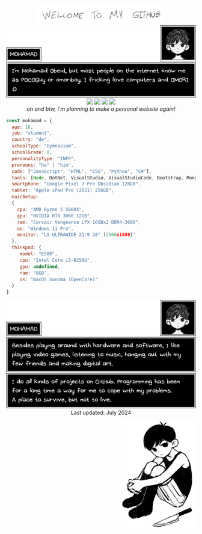 <p align="center">
<picture>
    <source srcset="/assets/title_dark.webp" media="(prefers-color-scheme: dark)">
    <source srcset="/assets/title.webp" media="(prefers-color-scheme: light)">
    <img src="/assets/title.webp" alt="WELCOME TO MY GITHUB">
</picture>
<br>
<img src="/assets/infobox.png" alt="I'm Mohamad Obeid, but most people on the internet know me as POCOGuy or omoriboy. I fricking love computers and OMORI :D">
<br>
<a href="https://github.com/m-obeid"><img src="https://img.shields.io/github/followers/m-obeid?label=follow&style=for-the-badge&logo=github"></a>
<a href="https://www.youtube.com/@pocoguy?sub_confirmation=1"><img src="https://img.shields.io/youtube/channel/subscribers/UC6h62_q0jJfn8kgiP39q0GQ?style=for-the-badge&logo=youtube&label=subscribe"></a>
<a href="https://discord.gg/7eF7v3MBQH"><img src="https://img.shields.io/discord/1029437760152555630?style=for-the-badge&label=join%20my%20discord&logo=discord&logoColor=white"></a>
<a href="https://www.tiktok.com/@pocoguy.exe"><img src="https://img.shields.io/badge/TikTok-pocoguy.exe-ff0050?style=for-the-badge&logo=tiktok"></a><br>
<em>oh and btw, i'm planning to make a personal website again!</em>
</p>

```javascript
const mohamad = {
  age: 16,
  job: "student",
  country: "de",
  schoolType: "Gymnasium",
  schoolGrade: 8,
  personalityType: "INFP",
  pronouns: "he" | "him",
  code: ["JavaScript", "HTML", "CSS", "Python", "C#"],
  tools: [Node, DotNet, VisualStudio, VisualStudioCode, Bootstrap, MongoDB],
  smartphone: "Google Pixel 7 Pro Obsidian 128GB",
  tablet: "Apple iPad Pro (2021) 256GB",
  mainSetup:
  {
    cpu: "AMD Ryzen 5 5600X",
    gpu: "NVIDIA RTX 3060 12GB",
    ram: "Corsair Vengeance LPX 16GBx2 DDR4-3600",
    os: "Windows 11 Pro",
    monitor: "LG ULTRAWIDE 21:9 28" (2560x1080)"
  },
  thinkpad: {
     model: "E580",
     cpu: "Intel Core i5-8250U",
     gpu: undefined,
     ram: "8GB",
     os: "macOS Sonoma (OpenCore)" 
  }
}
```
<p align="center">
<img src="/assets/infobox3.png" alt="Besides playing around with hardware and software, I like playing video games, listening to music, hanging out with my few friends and making digital art.">
<img src="/assets/infobox2.png" alt="I do all kinds of projects on GitHub. Programming has been for a long time a way for me to cope with my problems. A place to survive, but not to live."><br>
Last updated: July 2024
</p>

<img align='right' src="assets/omori_side.png" width="200">